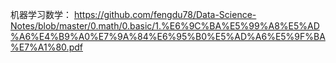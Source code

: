 机器学习数学：
https://github.com/fengdu78/Data-Science-Notes/blob/master/0.math/0.basic/1.%E6%9C%BA%E5%99%A8%E5%AD%A6%E4%B9%A0%E7%9A%84%E6%95%B0%E5%AD%A6%E5%9F%BA%E7%A1%80.pdf